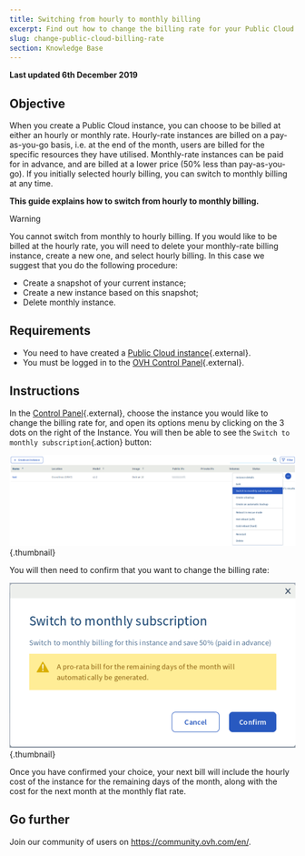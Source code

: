 ```yaml
---
title: Switching from hourly to monthly billing
excerpt: Find out how to change the billing rate for your Public Cloud instance
slug: change-public-cloud-billing-rate
section: Knowledge Base
---
```


**Last updated 6th December 2019**

## Objective

When you create a Public Cloud instance, you can choose to be billed at either an hourly or monthly rate. Hourly-rate instances are billed on a pay-as-you-go basis, i.e. at the end of the month, users are billed for the specific resources they have utilised. Monthly-rate instances can be paid for in advance, and are billed at a lower price (50% less than pay-as-you-go). If you initially selected hourly billing, you can switch to monthly billing at any time.

**This guide explains how to switch from hourly to monthly billing.**

> [!warning]
>
> You cannot switch from monthly to hourly billing. If you would like to be billed at the hourly rate, you will need to delete your monthly-rate billing instance, create a new one, and select hourly billing.
In this case we suggest that you do the following procedure:
- Create a snapshot of your current instance;
- Create a new instance based on this snapshot;
- Delete monthly instance.
>

## Requirements

- You need to have created a [Public Cloud instance](https://www.ovh.co.uk/public-cloud/instances/){.external}.
- You must be logged in to the [OVH Control Panel](https://www.ovh.com/auth/?action=gotomanager){.external}.


## Instructions

In the [Control Panel](https://www.ovh.com/auth/?action=gotomanager){.external}, choose the instance you would like to change the billing rate for, and open its options menu by clicking on the 3 dots on the right of the Instance. You will then be able to see the `Switch to monthly subscription`{.action} button:

![Change billing calculation](images/switch.png){.thumbnail}

You will then need to confirm that you want to change the billing rate:

![Confirm billing calculation change](images/switch1.png){.thumbnail}

Once you have confirmed your choice, your next bill will include the hourly cost of the instance for the remaining days of the month, along with the cost for the next month at the monthly flat rate.


## Go further

Join our community of users on <https://community.ovh.com/en/>.
